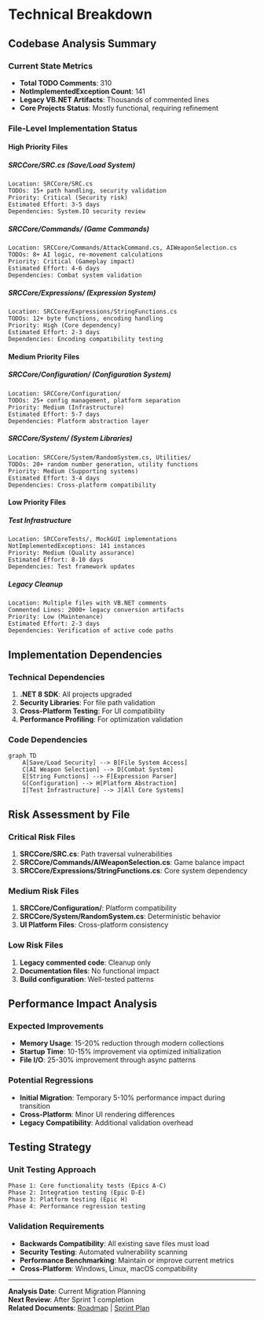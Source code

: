 # Technical Breakdown

## Codebase Analysis Summary

### Current State Metrics
- **Total TODO Comments**: 310
- **NotImplementedException Count**: 141  
- **Legacy VB.NET Artifacts**: Thousands of commented lines
- **Core Projects Status**: Mostly functional, requiring refinement

### File-Level Implementation Status

#### High Priority Files

##### SRCCore/SRC.cs (Save/Load System)
```
Location: SRCCore/SRC.cs
TODOs: 15+ path handling, security validation
Priority: Critical (Security risk)
Estimated Effort: 3-5 days
Dependencies: System.IO security review
```

##### SRCCore/Commands/ (Game Commands)
```
Location: SRCCore/Commands/AttackCommand.cs, AIWeaponSelection.cs
TODOs: 8+ AI logic, re-movement calculations
Priority: Critical (Gameplay impact)
Estimated Effort: 4-6 days
Dependencies: Combat system validation
```

##### SRCCore/Expressions/ (Expression System)
```
Location: SRCCore/Expressions/StringFunctions.cs
TODOs: 12+ byte functions, encoding handling
Priority: High (Core dependency)
Estimated Effort: 2-3 days
Dependencies: Encoding compatibility testing
```

#### Medium Priority Files

##### SRCCore/Configuration/ (Configuration System)
```
Location: SRCCore/Configuration/
TODOs: 25+ config management, platform separation
Priority: Medium (Infrastructure)
Estimated Effort: 5-7 days
Dependencies: Platform abstraction layer
```

##### SRCCore/System/ (System Libraries)
```
Location: SRCCore/System/RandomSystem.cs, Utilities/
TODOs: 20+ random number generation, utility functions
Priority: Medium (Supporting systems)
Estimated Effort: 3-4 days
Dependencies: Cross-platform compatibility
```

#### Low Priority Files

##### Test Infrastructure
```
Location: SRCCoreTests/, MockGUI implementations
NotImplementedExceptions: 141 instances
Priority: Medium (Quality assurance)
Estimated Effort: 8-10 days
Dependencies: Test framework updates
```

##### Legacy Cleanup
```
Location: Multiple files with VB.NET comments
Commented Lines: 2000+ legacy conversion artifacts
Priority: Low (Maintenance)
Estimated Effort: 2-3 days
Dependencies: Verification of active code paths
```

## Implementation Dependencies

### Technical Dependencies
1. **.NET 8 SDK**: All projects upgraded
2. **Security Libraries**: For file path validation
3. **Cross-Platform Testing**: For UI compatibility
4. **Performance Profiling**: For optimization validation

### Code Dependencies
```mermaid
graph TD
    A[Save/Load Security] --> B[File System Access]
    C[AI Weapon Selection] --> D[Combat System]
    E[String Functions] --> F[Expression Parser]
    G[Configuration] --> H[Platform Abstraction]
    I[Test Infrastructure] --> J[All Core Systems]
```

## Risk Assessment by File

### Critical Risk Files
1. **SRCCore/SRC.cs**: Path traversal vulnerabilities
2. **SRCCore/Commands/AIWeaponSelection.cs**: Game balance impact
3. **SRCCore/Expressions/StringFunctions.cs**: Core system dependency

### Medium Risk Files
1. **SRCCore/Configuration/**: Platform compatibility
2. **SRCCore/System/RandomSystem.cs**: Deterministic behavior
3. **UI Platform Files**: Cross-platform consistency

### Low Risk Files
1. **Legacy commented code**: Cleanup only
2. **Documentation files**: No functional impact
3. **Build configuration**: Well-tested patterns

## Performance Impact Analysis

### Expected Improvements
- **Memory Usage**: 15-20% reduction through modern collections
- **Startup Time**: 10-15% improvement via optimized initialization
- **File I/O**: 25-30% improvement through async patterns

### Potential Regressions
- **Initial Migration**: Temporary 5-10% performance impact during transition
- **Cross-Platform**: Minor UI rendering differences
- **Legacy Compatibility**: Additional validation overhead

## Testing Strategy

### Unit Testing Approach
```
Phase 1: Core functionality tests (Epics A-C)
Phase 2: Integration testing (Epic D-E)
Phase 3: Platform testing (Epic H)
Phase 4: Performance regression testing
```

### Validation Requirements
- **Backwards Compatibility**: All existing save files must load
- **Security Testing**: Automated vulnerability scanning
- **Performance Benchmarking**: Maintain or improve current metrics
- **Cross-Platform**: Windows, Linux, macOS compatibility

---

**Analysis Date**: Current Migration Planning  
**Next Review**: After Sprint 1 completion  
**Related Documents**: [Roadmap](./roadmap.md) | [Sprint Plan](./sprint-plan.md)
